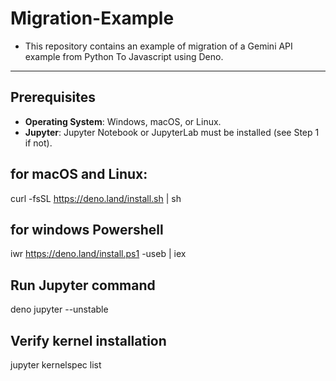 # Migration-Example
- This repository contains an example of migration of a Gemini API example from Python To Javascript using Deno.
---

## Prerequisites
- **Operating System**: Windows, macOS, or Linux.
- **Jupyter**: Jupyter Notebook or JupyterLab must be installed (see Step 1 if not).

## for macOS and Linux:
curl -fsSL https://deno.land/install.sh | sh

## for windows Powershell
iwr https://deno.land/install.ps1 -useb | iex

## Run Jupyter command
deno jupyter --unstable

## Verify kernel installation
jupyter kernelspec list


